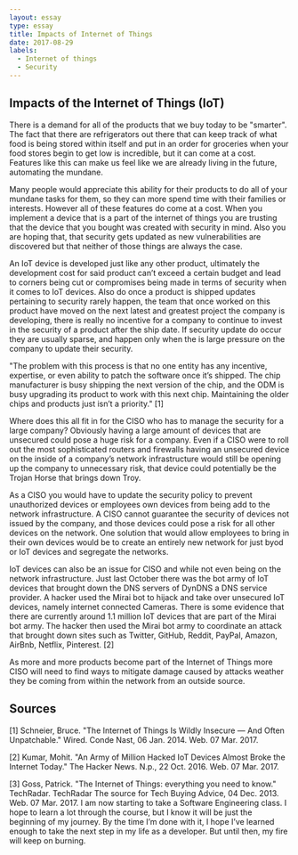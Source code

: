 ```yaml
---
layout: essay
type: essay
title: Impacts of Internet of Things
date: 2017-08-29
labels:
  - Internet of things
  - Security
---
```


## Impacts of the Internet of Things (IoT)
There is a demand for all of the products that we buy today to be "smarter". The fact that there are refrigerators out there that can keep track of what food is being stored within itself and put in an order for groceries when your food stores begin to get low is incredible, but it can come at a cost. Features like this can make us feel like we are already living in the future, automating the mundane.

Many people would appreciate this ability for their products to do all of your mundane tasks for them, so they can more spend time with their families or interests. However all of these features do come at a cost. When you implement a device that is a part of the internet of things you are trusting that the device that you bought was created with security in mind. Also you are hoping that, that security gets updated as new vulnerabilities are discovered but that neither of those things are always the case. 

An IoT device is developed just like any other product, ultimately the development cost for said product can’t exceed a certain budget and lead to corners being cut or compromises being made in terms of security when it comes to IoT devices. Also do once a product is shipped updates pertaining to security rarely happen, the team that once worked on this product have moved on the next latest and greatest project the company is developing, there is really no incentive for a company to continue to invest in the security of a product after the ship date. If security update do occur they are usually sparse, and happen only when the is large pressure on the company to update their security. 

"The problem with this process is that no one entity has any incentive, expertise, or even ability to patch the software once it’s shipped. The chip manufacturer is busy shipping the next version of the chip, and the ODM is busy upgrading its product to work with this next chip. Maintaining the older chips and products just isn’t a priority." [1]

Where does this all fit in for the CISO who has to manage the security for a large company? Obviously having a large amount of devices that are unsecured could pose a huge risk for a company. Even if a CISO were to roll out the most sophisticated routers and firewalls having an unsecured device on the inside of a company’s network infrastructure would still be opening up the company to unnecessary risk, that device could potentially be the Trojan Horse that brings down Troy. 

As a CISO you would have to update the security policy to prevent unauthorized devices or employees own devices from being add to the network infrastructure. A CISO cannot guarantee the security of devices not issued by the company, and those devices could pose a risk for all other devices on the network. One solution that would allow employees to bring in their own devices would be to create an entirely new network for just byod or IoT devices and segregate the networks.

IoT devices can also be an issue for CISO and while not even being on the network infrastructure. Just last October there was the bot army of IoT devices that brought down the DNS servers of DynDNS a DNS service provider. A hacker used the Mirai bot to hijack and take over unsecured IoT devices, namely internet connected Cameras. There is some evidence that there are currently around 1.1 million IoT devices that are part of the Mirai bot army. The hacker then used the Mirai bot army to coordinate an attack that brought down sites such as Twitter, GitHub, Reddit, PayPal, Amazon, AirBnb, Netflix, Pinterest. [2] 

As more and more products become part of the Internet of Things more CISO will need to find ways to mitigate damage caused by attacks weather they be coming from within the network from an outside source.

## Sources
[1] Schneier, Bruce. "The Internet of Things Is Wildly Insecure — And Often Unpatchable." Wired. Conde Nast, 06 Jan. 2014. Web. 07 Mar. 2017.

[2] Kumar, Mohit. "An Army of Million Hacked IoT Devices Almost Broke the Internet Today." The Hacker News. N.p., 22 Oct. 2016. Web. 07 Mar. 2017.

[3] Goss, Patrick. "The Internet of Things: everything you need to know." TechRadar. TechRadar The source for Tech Buying Advice, 04 Dec. 2013. Web. 07 Mar. 2017.
I am now starting to take a Software Engineering class. I hope to learn a lot through the course, but I know it will be just the beginning of my journey. By the time I’m done with it, I hope I’ve learned enough to take the next step in my life as a developer. But until then, my fire will keep on burning.

